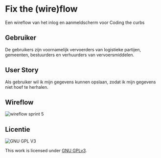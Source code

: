 
# Fix the (wire)flow
Een wireflow van het inlog en aanmeldscherm voor Coding the curbs

## Gebruiker
De gebruikers zijn voornamelijk vervoerders van logistieke partijen, gemeenten, bestuurders en verhuurders van vervoersmiddelen. 

## User Story

Als gebruiker wil ik mijn gegevens kunnen opslaan, zodat ik mijn gegevens niet hoef te herhalen.

## Wireflow
![wireflow sprint 5](https://user-images.githubusercontent.com/112861166/206761195-39f61261-290b-4bc1-9184-32d1bb34498b.jpg)

 

## Licentie

![GNU GPL V3](https://www.gnu.org/graphics/gplv3-127x51.png)

This work is licensed under [GNU GPLv3](./LICENSE).
